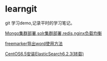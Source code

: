 # learngit
git 学习demo,记录平时的学习笔记。


[Mongo集群部署,solr集群部署,redis,nginx负载均衡](https://github.com/TeriMoni/learngit/blob/master/%E6%9D%82%E4%B8%83%E6%9D%82%E5%85%AB/Mongo%E9%9B%86%E7%BE%A4Solr%E9%9B%86%E7%BE%A4%E8%B4%9F%E8%BD%BD%E5%9D%87%E8%A1%A1redis%E9%85%8D%E7%BD%AE%E8%AF%A6%E8%A7%A3.md)

[freemarker导出word使用方法](https://github.com/TeriMoni/learngit/blob/master/%E6%9D%82%E4%B8%83%E6%9D%82%E5%85%AB/freemarker%E5%AF%BC%E5%87%BAWORD%E4%BD%BF%E7%94%A8.pdf)


[CentOS6.5安装ElasticSearch6.2.3(转载)](https://www.cnblogs.com/hunttown/archive/2018/03/26/8652904.html)